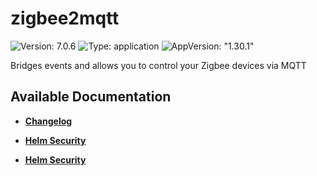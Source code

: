# zigbee2mqtt

![Version: 7.0.6](https://img.shields.io/badge/Version-7.0.6-informational?style=flat-square) ![Type: application](https://img.shields.io/badge/Type-application-informational?style=flat-square) ![AppVersion: "1.30.1"](https://img.shields.io/badge/AppVersion-"1.30.1"-informational?style=flat-square)

Bridges events and allows you to control your Zigbee devices via MQTT

## Available Documentation

- [**Changelog**](CHANGELOG)

- [**Helm Security**](container-security)

- [**Helm Security**](helm-security)

